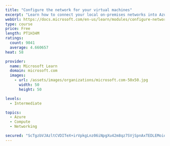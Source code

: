 ```yaml
---
title: "Configure the network for your virtual machines"
excerpt: "Learn how to connect your local on-premises networks into Azure using virtual networks, VPN gateways, and Azure ExpressRoute."
webUrl: https://docs.microsoft.com/en-us/learn/modules/configure-network-for-azure-virtual-machines/
type: course
price: Free
length: PT1H34M
ratings:
  count: 9041
  average: 4.660657
heat: 58

provider:
  name: Microsoft Learn
  domain: microsoft.com
  images:
    - url: /assets/images/organizations/microsoft.com-50x50.jpg
      width: 50
      height: 50

levels:
  - Intermediate

topics:
  - Azure
  - Compute
  - Networking

secured: "ScTgzbVJAzltCVDITeX+irVpkgLnz06iNpgXu42m8qz7SVjSpnAxTEDLEMoiq96ICRY8Rc0+HLM+ANQBcHdxVXBnJeQatb7xbazAFTuPm/M0naBLZw5VQfpEBQ+tQht2ABm5OI6sGUJ9rhL0aANSHiEqTkVJPcoRMf/JMehQt1gP2YWLQL4f2XkOZ4/4DEVOwGprX+6JrbV8+2UbwxxXkqSB27aCVQksvsFetb0cLgSf7pov6BpaBOLC6jUCeZxljERHy3kTyCBfYnjfOxp7L/q7t7uaPw2g2mD9wp/2cq3gWhFFmhC4fDC4GboLWiHUpfxuQod37IFVKM9VsV7uGRLVyY0Kv2IXeogyqFPWUZRqaqFe8CVVlyMY6/bpzDMBHsEfanx83XM+wSO6FqLUWDPSEWIrXqzzkjr+srl9ZYE=;U8Y653Y1LBDchKJnY/YWsA=="
---
```


